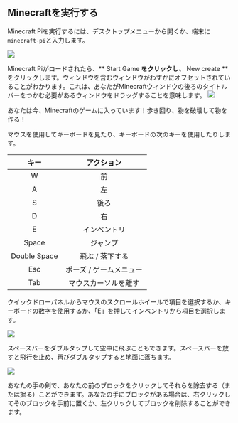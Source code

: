 ## Minecraftを実行する

Minecraft Piを実行するには、デスクトップメニューから開くか、端末に `minecraft-pi`と入力します。

![](images/menu.png)

Minecraft Piがロードされたら、** Start Game **をクリックし、** New create **をクリックします。ウィンドウを含むウィンドウがわずかにオフセットされていることがわかります。これは、あなたがMinecraftウィンドウの後ろのタイトルバーをつかむ必要があるウィンドウをドラッグすることを意味します。
![](images/mcpi-game.png)

あなたは今、Minecraftのゲームに入っています！歩き回り、物を破壊して物を作る！

マウスを使用してキーボードを見たり、キーボードの次のキーを使用したりします。

| キー        　| アクション          |
| :---:        | :-----:              |
| W            | 前　　　             |
| A            | 左　                |
| S            | 後ろ　　            |
| D            | 右　　               |
| E            | インベントリ   　　        |
| Space        | ジャンプ    　　          |
| Double Space | 飛ぶ / 落下する           |
| Esc          | ポーズ / ゲームメニュー    |
| Tab          |  マウスカーソルを離す　|

クイックドローパネルからマウスのスクロールホイールで項目を選択するか、キーボードの数字を使用するか、「E」を押してインベントリから項目を選択します。

![](images/mcpi-inventory.png)

スペースバーをダブルタップして空中に飛ぶこともできます。スペースバーを放すと飛行を止め、再びダブルタップすると地面に落ちます。

![](images/mcpi-flying.png)

あなたの手の剣で、あなたの前のブロックをクリックしてそれらを除去する（または掘る）ことができます。あなたの手にブロックがある場合は、右クリックしてそのブロックを手前に置くか、左クリックしてブロックを削除することができます。

